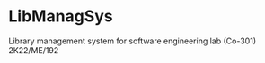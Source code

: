 # LibManagSys
Library management system for software engineering lab (Co-301)                2K22/ME/192
